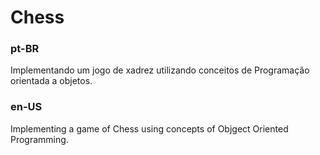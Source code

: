# Chess

### pt-BR

Implementando um jogo de xadrez utilizando conceitos de Programação orientada a objetos.

### en-US

Implementing a game of Chess using concepts of Objgect Oriented Programming.
